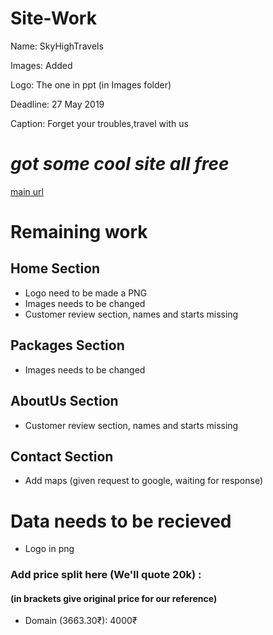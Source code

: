 # Site-Work

Name: SkyHighTravels

Images: Added

Logo: The one in ppt (in Images folder)

Deadline: 27 May 2019

Caption: Forget your troubles,travel with us

# _got some cool site all free_

[main url](https://colorlib.com/wp/free-travel-website-templates/)

# Remaining work

## Home Section

- Logo need to be made a PNG
- Images needs to be changed
- Customer review section, names and starts missing

## Packages Section

- Images needs to be changed

## AboutUs Section

- Customer review section, names and starts missing

## Contact Section

- Add maps (given request to google, waiting for response)

# Data needs to be recieved

- Logo in png

### Add price split here (We'll quote 20k) :

#### (in brackets give original price for our reference)

- Domain (3663.30₹): 4000₹


